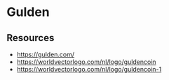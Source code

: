 # Gulden

## Resources

- https://gulden.com/
- https://worldvectorlogo.com/nl/logo/guldencoin
- https://worldvectorlogo.com/nl/logo/guldencoin-1
